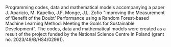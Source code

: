 Programming codes, data and mathematical models accompanying a paper J. Aparicio, M. Kapelko, J.F. Monge, J.L. Zofio "Improving the Measurement of ‘Benefit of the Doubt’ Performance using a Random Forest-based Machine Learning Method: Meeting the Goals for Sustainable Development". The codes, data and mathematical models were created as a result of the project funded by the National Science Centre in Poland (grant no. 2023/49/B/HS4/02991).
